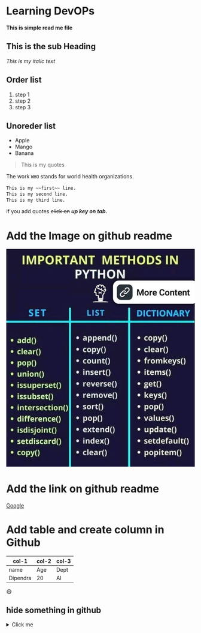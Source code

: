 # Learning DevOPs
**This is simple read me file**
## This is the sub Heading
  *This is my italic text*

 ## Order list
 1. step 1
 2. step 2
 3. step 3
## Unoreder list
- Apple
- Mango
- Banana

> This is my quotes

The work `WHO` stands for world health organizations.

```
This is my ~~first~~ line.
This is my second line.
This is my third line.
```

if you add quotes ~~click on~~ ***up key on tab.***
 # Add the Image on github readme
  ![](1677178894767.jpg)

# Add the link on github readme
  [Google](https://www.google.com)

  # Add table and create column in Github

  |col-1|col-2|col-3|
  |---|---|---|
  |name|Age|Dept|
  |Dipendra|20|AI|

  :mask:


  ## hide something in github
  <details><summary>Click me</summary>
  <p>
  This is the Hide informations in github

```ruby
   print"Hello World"
```
  </p>

  </details>



    










